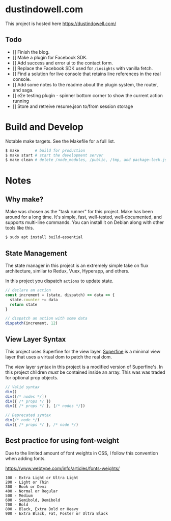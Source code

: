 
# dustindowell.com

This project is hosted here https://dustindowell.com/

## Todo
- [] Finish the blog.
- [] Make a plugin for Facebook SDK.
- [] Add success and error ui to the contact form.
- [] Replace the Facebook SDK used for `/insights` with vanilla fetch.
- [] Find a solution for live console that retains line references in the real console.
- [] Add some notes to the readme about the plugin system, the router, and saga.
- [] e2e testing plugin - spinner bottom corner to show the current action running
- [] Store and retreive resume.json to/from session storage

# Build and Develop

Notable make targets. See the Makefile for a full list.

```sh
$ make       # build for production
$ make start # start the development server
$ make clean # delete /node_modules, /public, /tmp, and package-lock.json
```

# Notes

## Why make?

Make was chosen as the "task runner" for this project. Make has been around for a long time. It's simple, fast, well-tested, well-documented, and supports multi-line commands. You can install it on Debian along with other tools like this.

```sh
$ sudo apt install build-essential
```

## State Management

The state manager in this project is an extremely simple take on flux architecture, similar to Redux, Vuex, Hyperapp, and others.

In this project you dispatch `actions` to update state.

```js
// declare an action
const increment = (state, dispatch) => data => {
  state.counter += data
  return state
}

// dispatch an action with some data
dispatch(increment, 12)
```

## View Layer Syntax

This project uses Superfine for the view layer. [Superfine](https://github.com/jorgebucaran/superfine) is a minimal view layer that uses a virtual dom to patch the real dom.

The view layer syntax in this project is a modified version of Superfine's. In this project children _must_ be contained inside an array. This was was traded for optional prop objects.

```js
// Valid syntax
div()
div([/* nodes */])
div({ /* props */ })
div({ /* props */ }, [/* nodes */])

// Deprecated syntax
div(/* node */)
div({ /* props */ }, /* node */)
```

## Best practice for using font-weight

Due to the limited amount of font weights in CSS, I follow this convention when adding fonts.

https://www.webtype.com/info/articles/fonts-weights/

```
100 - Extra Light or Ultra Light
200 - Light or Thin
300 - Book or Demi
400 - Normal or Regular
500 - Medium
600 - Semibold, Demibold
700 - Bold
800 - Black, Extra Bold or Heavy
900 - Extra Black, Fat, Poster or Ultra Black
```
